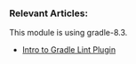 ### Relevant Articles:

This module is using gradle-8.3.

- [Intro to Gradle Lint Plugin](https://www.baeldung.com/java-gradle-lint-intro)

